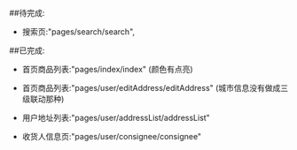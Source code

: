 ##待完成:
 - 搜索页:"pages/search/search",

##已完成:
 - 首页商品列表:"pages/index/index" (颜色有点亮)

 - 首页商品列表:"pages/user/editAddress/editAddress" (城市信息没有做成三级联动那种)
 - 用户地址列表:"pages/user/addressList/addressList" 
 - 收货人信息页:"pages/user/consignee/consignee"